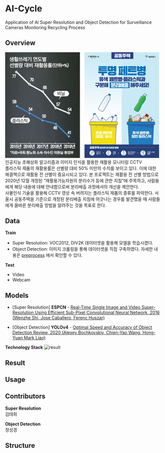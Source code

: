 # AI-Cycle
Application of AI Super Resolution and Object Detection for Surveillance Cameras Monitoring Recycling Process

## Overview
<img width="500" alt="result" src="./img/recycling.png">
인공지능 초해상화 알고리즘과 이미지 인식을 활용한 재활용 모니터링 CCTV<br>
플라스틱 제품의 재활용률은 선별량 대비 50% 미만의 수치를 보이고 있다. 이에 대한
해결책으로 재활용 전 선별이 중요시되고 있다. 본 프로젝트는 재활용 전 선별 방법으로
2020년 12월 개정된 “재활용가능자원의 분리수거 등에 관한 지침”에 주목하고,
사람들에게 해당 내용에 대해 안내함으로써 분리배출 과정에서의 개선을 제안한다.<br>
사물인식 기술을 활용해 CCTV 영상 속 버려지는 플라스틱 제품의 종류를 파악한다. 서울시 공동주택을 기준으로 개정된 분리배출 지침에
어긋나는 경우를 발견했을 때 사람들에게 올바른 분리배출 방법을 알려주는 것을 목표로
한다.

## Data
**Train**
- Super Resolution: VOC2012, DIV2K 데이터셋을 활용해 모델을 학습시켰다. 
- Object Detection: 이미지 크롤링을 통해 데이터셋을 직접 구축하였다. 자세한 내용은 [preprocess](./preprocess/README.mdpreprocess/README.md) 에서 확인할 수 있다. 

**Test**
- Video
- Webcam


## Models
- [Super Resolution] **ESPCN** - [Real-Time Single Image and Video Super-Resolution Using Efficient Sub-Pixel Convolutional Neural Network, 2016 (Wenzhe Shi, Jose Caballero, Ferenc Huszar)](https://arxiv.org/pdf/1609.05158.pdf)

- [Object Detection] **YOLOv4** - [Optimal Speed and Accuracy of Object Detection Review, 2020 (Alexey Bochkovskiy, Chien-Yao Wang, Hong-Yuan Mark Liao)](https://arxiv.org/abs/2004.10934)

**Technology Stack**
<img width="700" alt="result" src="../img/tech.png">

## Result


## Usage


## Contributors
**Super Resolution**<br>
김태희 <!--각자 이름 추가-->

**Object Detection**<br>
정성경 <!--각자 이름 추가-->

## Structure
```

```